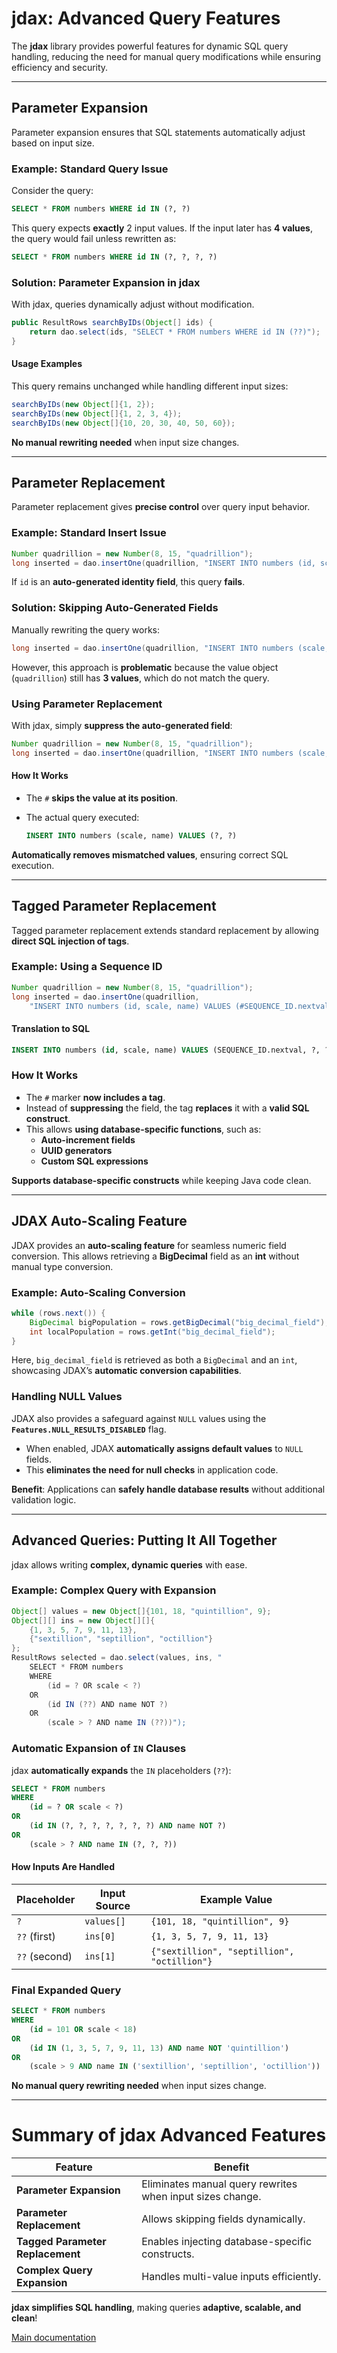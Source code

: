 
# jdax: Advanced Query Features

The **jdax** library provides powerful features for dynamic SQL query handling, reducing the need for manual query modifications while ensuring efficiency and security.

---

## Parameter Expansion

Parameter expansion ensures that SQL statements automatically adjust based on input size.

### Example: Standard Query Issue

Consider the query:

```sql
SELECT * FROM numbers WHERE id IN (?, ?)
```

This query expects **exactly** 2 input values. If the input later has **4 values**, the query would fail unless rewritten as:

```sql
SELECT * FROM numbers WHERE id IN (?, ?, ?, ?)
```

### Solution: Parameter Expansion in jdax

With jdax, queries dynamically adjust without modification.

```java
public ResultRows searchByIDs(Object[] ids) {
    return dao.select(ids, "SELECT * FROM numbers WHERE id IN (??)");
}
```

#### Usage Examples

This query remains unchanged while handling different input sizes:

```java
searchByIDs(new Object[]{1, 2});
searchByIDs(new Object[]{1, 2, 3, 4});
searchByIDs(new Object[]{10, 20, 30, 40, 50, 60});
```

**No manual rewriting needed** when input size changes.

---

## Parameter Replacement

Parameter replacement gives **precise control** over query input behavior.

### Example: Standard Insert Issue

```java
Number quadrillion = new Number(8, 15, "quadrillion");
long inserted = dao.insertOne(quadrillion, "INSERT INTO numbers (id, scale, name) VALUES (?, ?, ?)");
```

If `id` is an **auto-generated identity field**, this query **fails**.

### Solution: Skipping Auto-Generated Fields

Manually rewriting the query works:

```java
long inserted = dao.insertOne(quadrillion, "INSERT INTO numbers (scale, name) VALUES (?, ?)");
```

However, this approach is **problematic** because the value object (`quadrillion`) still has **3 values**, which do not match the query.

### Using Parameter Replacement

With jdax, simply **suppress the auto-generated field**:

```java
Number quadrillion = new Number(8, 15, "quadrillion");
long inserted = dao.insertOne(quadrillion, "INSERT INTO numbers (scale, name) VALUES (#, ?, ?)");
```

#### How It Works

- The `#` **skips the value at its position**.
- The actual query executed:

    ```sql
    INSERT INTO numbers (scale, name) VALUES (?, ?)
    ```

**Automatically removes mismatched values**, ensuring correct SQL execution.

---

## Tagged Parameter Replacement

Tagged parameter replacement extends standard replacement by allowing **direct SQL injection of tags**.

### Example: Using a Sequence ID

```java
Number quadrillion = new Number(8, 15, "quadrillion");
long inserted = dao.insertOne(quadrillion,
    "INSERT INTO numbers (id, scale, name) VALUES (#SEQUENCE_ID.nextval, ?, ?)");
```

#### Translation to SQL

```sql
INSERT INTO numbers (id, scale, name) VALUES (SEQUENCE_ID.nextval, ?, ?)
```

### How It Works

- The `#` marker **now includes a tag**.
- Instead of **suppressing** the field, the tag **replaces** it with a **valid SQL construct**.
- This allows **using database-specific functions**, such as:
  - **Auto-increment fields**
  - **UUID generators**
  - **Custom SQL expressions**

**Supports database-specific constructs** while keeping Java code clean.

---

## JDAX Auto-Scaling Feature

JDAX provides an **auto-scaling feature** for seamless numeric field conversion. This allows retrieving a **BigDecimal** field as an **int** without manual type conversion.

### Example: Auto-Scaling Conversion

```java
while (rows.next()) {
    BigDecimal bigPopulation = rows.getBigDecimal("big_decimal_field");
    int localPopulation = rows.getInt("big_decimal_field");
}
```

Here, `big_decimal_field` is retrieved as both a `BigDecimal` and an `int`, showcasing JDAX’s **automatic conversion capabilities**.

### Handling NULL Values

JDAX also provides a safeguard against `NULL` values using the **`Features.NULL_RESULTS_DISABLED`** flag.

- When enabled, JDAX **automatically assigns default values** to `NULL` fields.
- This **eliminates the need for null checks** in application code.

**Benefit**: Applications can **safely handle database results** without additional validation logic.

---

## Advanced Queries: Putting It All Together

jdax allows writing **complex, dynamic queries** with ease.

### Example: Complex Query with Expansion

```java
Object[] values = new Object[]{101, 18, "quintillion", 9};
Object[][] ins = new Object[][]{
    {1, 3, 5, 7, 9, 11, 13},
    {"sextillion", "septillion", "octillion"}
};
ResultRows selected = dao.select(values, ins, "
    SELECT * FROM numbers
    WHERE
        (id = ? OR scale < ?)
    OR
        (id IN (??) AND name NOT ?)
    OR
        (scale > ? AND name IN (??))");
```

### Automatic Expansion of `IN` Clauses

jdax **automatically expands** the `IN` placeholders (`??`):

```sql
SELECT * FROM numbers
WHERE
    (id = ? OR scale < ?)
OR
    (id IN (?, ?, ?, ?, ?, ?, ?) AND name NOT ?)
OR
    (scale > ? AND name IN (?, ?, ?))
```

#### How Inputs Are Handled

| Placeholder | Input Source | Example Value |
|-------------|-------------|--------------|
| `?` | `values[]` | `{101, 18, "quintillion", 9}` |
| `??` (first) | `ins[0]` | `{1, 3, 5, 7, 9, 11, 13}` |
| `??` (second) | `ins[1]` | `{"sextillion", "septillion", "octillion"}` |

### Final Expanded Query

```sql
SELECT * FROM numbers
WHERE
    (id = 101 OR scale < 18)
OR
    (id IN (1, 3, 5, 7, 9, 11, 13) AND name NOT 'quintillion')
OR
    (scale > 9 AND name IN ('sextillion', 'septillion', 'octillion'))
```

**No manual query rewriting needed** when input sizes change.

---

# Summary of jdax Advanced Features

| Feature | Benefit |
|---------|---------|
| **Parameter Expansion** | Eliminates manual query rewrites when input sizes change. |
| **Parameter Replacement** | Allows skipping fields dynamically. |
| **Tagged Parameter Replacement** | Enables injecting database-specific constructs. |
| **Complex Query Expansion** | Handles multi-value inputs efficiently. |

**jdax simplifies SQL handling**, making queries **adaptive, scalable, and clean**!

[Main documentation](../README.md)

